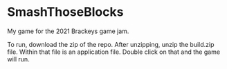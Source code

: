 # SmashThoseBlocks
My game for the 2021 Brackeys game jam.

To run, download the zip of the repo. After unzipping, unzip the build.zip file. Within that file is an application file. Double click on that and the game will run.
